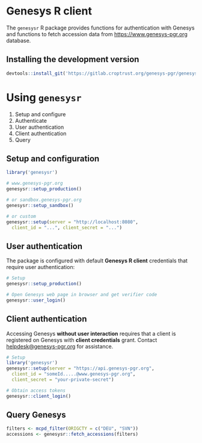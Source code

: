 # Genesys R client

The `genesysr` R package provides functions for authentication with Genesys and functions to fetch accession data from <https://www.genesys-pgr.org> database.

## Installing the development version

```R
devtools::install_git('https://gitlab.croptrust.org/genesys-pgr/genesysr')
```

# Using `genesysr`

1.  Setup and configure
2.  Authenticate
3.  User authentication
4.  Client authentication
5.  Query

## Setup and configuration

```R
library('genesysr')

# www.genesys-pgr.org
genesysr::setup_production()

# or sandbox.genesys-pgr.org
genesysr::setup_sandbox()

# or custom
genesysr::setup(server = "http://localhost:8080",
  client_id = "...", client_secret = "...")
```

## User authentication

The package is configured with default **Genesys R client** credentials that require user authentication:

```R
# Setup
genesysr::setup_production()

# Open Genesys web page in browser and get verifier code
genesysr::user_login()
```

## Client authentication

Accessing Genesys **without user interaction** requires that a client is registered on Genesys with **client credentials** grant. Contact helpdesk@genesys-pgr.org for assistance.

```R
# Setup
library('genesysr')
genesysr::setup(server = "https://api.genesys-pgr.org",
  client_id = "someId.....@www.genesys-pgr.org",
  client_secret = "your-private-secret")

# Obtain access tokens
genesysr::client_login()
```

## Query Genesys

```R
filters <- mcpd_filter(ORIGCTY = c("DEU", "SVN"))
accessions <- genesysr::fetch_accessions(filters)
```
